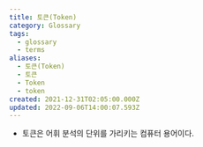 ```yaml
---
title: 토큰(Token)
category: Glossary
tags:
  - glossary
  - terms
aliases:
  - 토큰(Token)
  - 토큰
  - Token
  - token
created: 2021-12-31T02:05:00.000Z
updated: 2022-09-06T14:00:07.593Z
---
```


<Metadata />

- 토큰은 어휘 분석의 단위를 가리키는 컴퓨터 용어이다.
